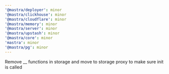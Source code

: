 ```yaml
---
'@mastra/deployer': minor
'@mastra/clickhouse': minor
'@mastra/cloudflare': minor
'@mastra/memory': minor
'@mastra/server': minor
'@mastra/upstash': minor
'@mastra/core': minor
'mastra': minor
'@mastra/pg': minor
---
```


Remove \_\_ functions in storage and move to storage proxy to make sure init is called
